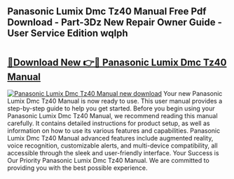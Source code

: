 ## Panasonic Lumix Dmc Tz40 Manual Free Pdf Download - Part-3Dz New Repair Owner Guide - User Service Edition wqIph

# <h2><a href="http://cf17367.oget.top/?id=Panasonic+Lumix+Dmc+Tz40+Manual">🔗Download New 👉🔴 Panasonic Lumix Dmc Tz40 Manual</a></h2>

[![Panasonic Lumix Dmc Tz40 Manual new download](https://i.imgur.com/5g1atiW.png)](http://cf17367.oget.top/?id=Panasonic+Lumix+Dmc+Tz40+Manual)
Your new Panasonic Lumix Dmc Tz40 Manual is now ready to use. This user manual provides a step-by-step guide to help you get started. Before you begin using your Panasonic Lumix Dmc Tz40 Manual, we recommend reading this manual carefully. It contains detailed instructions for product setup, as well as information on how to use its various features and capabilities. Panasonic Lumix Dmc Tz40 Manual advanced features include augmented reality, voice recognition, customizable alerts, and multi-device compatibility, all accessible through the sleek and user-friendly interface. Your Success is Our Priority Panasonic Lumix Dmc Tz40 Manual. We are committed to providing you with the best possible experience.
